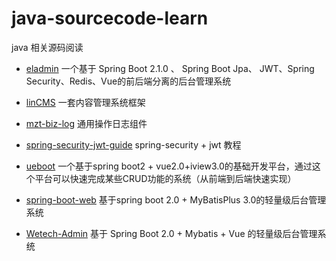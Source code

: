 # java-sourcecode-learn
java 相关源码阅读




- [eladmin](https://github.com/elunez/eladmin) 一个基于 Spring Boot 2.1.0 、 Spring Boot Jpa、 JWT、Spring Security、Redis、Vue的前后端分离的后台管理系统

- [linCMS](https://github.com/TaleLin/lin-cms-spring-boot) 一套内容管理系统框架

- [mzt-biz-log](https://github.com/mouzt/mzt-biz-log) 通用操作日志组件

- [spring-security-jwt-guide](https://github.com/Snailclimb/spring-security-jwt-guide)  spring-security + jwt 教程

- [ueboot](https://github.com/ueboot/ueboot) 一个基于spring boot2 + vue2.0+iview3.0的基础开发平台，通过这个平台可以快速完成某些CRUD功能的系统（从前端到后端快速实现）

- [spring-boot-web](https://github.com/wangchengming666/spring-boot-web) 基于spring boot 2.0 + MyBatisPlus 3.0的轻量级后台管理系统

- [Wetech-Admin](https://github.com/cjbi/wetech-admin) 基于 Spring Boot 2.0 + Mybatis + Vue 的轻量级后台管理系统